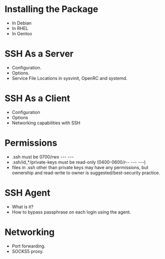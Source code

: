 
# Installing the Package
- In Debian
- In RHEL
- In Gentoo

# SSH As a Server
- Configuration.
- Options.
- Service File Locations in sysvinit, OpenRC and systemd.

# SSH As a Client
- Configuration
- Options
- Networking capabilities with SSH

# Permissions
- .ssh must be 0700/rwx --- ---
- .ssh/id_*/private-keys must be read-only (0400-0600/r-- --- ---)
- files in .ssh other than private keys may have any permissions, but ownership and read-write to owner is suggested/best-security practice.

# SSH Agent
- What is it?
- How to bypass passphrase on each login using the agent.

# Networking
- Port forwarding.
- SOCKS5 proxy.

